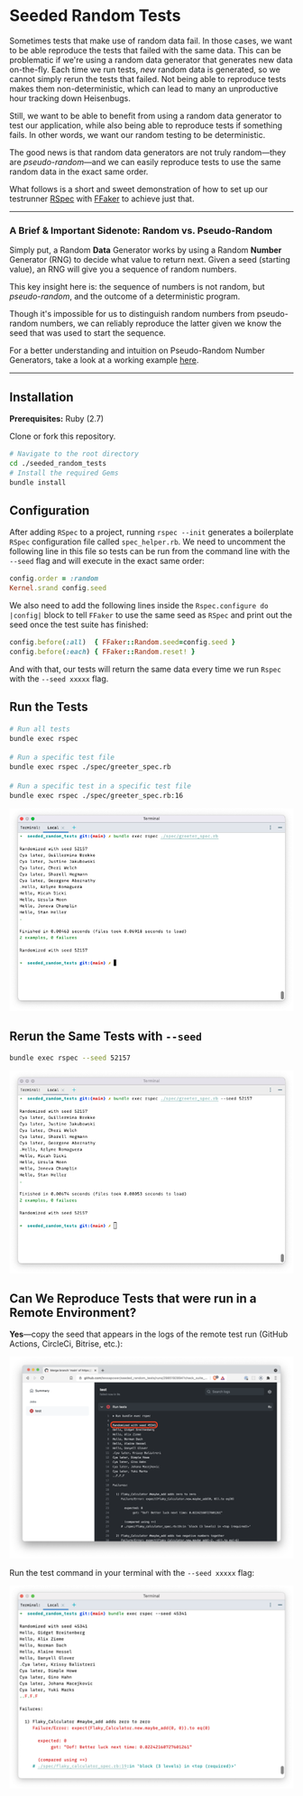 # Seeded Random Tests

Sometimes tests that make use of random data fail. In those cases, we want to be able reproduce the tests that failed
with the same data. This can be problematic if we're using a random data generator that generates new data on-the-fly.
Each time we run tests, *new* random data is generated, so we cannot simply rerun the tests that failed. Not being able
to reproduce tests makes them non-deterministic, which can lead to many an unproductive hour tracking down Heisenbugs.

Still, we want to be able to benefit from using a random data generator to test our application, while also being
able to reproduce tests if something fails. In other words, we want our random testing to be deterministic.

The good news is that random data generators are not truly random—they are *pseudo-random*—and we can easily reproduce
tests to use the same random data in the exact same order. 

What follows is a short and sweet demonstration of how to set up our testrunner
[RSpec](https://github.com/tessapower/seeded_random_tests#rspec) with
[FFaker](https://github.com/tessapower/seeded_random_tests#ffaker) to achieve just that.

---

### A Brief & Important Sidenote: Random vs. Pseudo-Random

Simply put, a Random **Data** Generator works by using a Random **Number** Generator (RNG) to decide what value to
return next. Given a seed (starting value), an RNG will give you a sequence of random numbers.

This key insight here is: the sequence of numbers is not random, but *pseudo-random*, and the outcome of a
deterministic program.

Though it's impossible for us to distinguish random numbers from pseudo-random numbers, we can reliably reproduce the
latter given we know the seed that was used to start the sequence.

For a better understanding and intuition on Pseudo-Random Number Generators, take a look at a working example
[here](https://github.com/tessapower/my-pseudo-rand).

---

## Installation

**Prerequisites:** Ruby (2.7)

Clone or fork this repository.

```bash
# Navigate to the root directory
cd ./seeded_random_tests
# Install the required Gems
bundle install
```

## Configuration

After adding `RSpec` to a project, running `rspec --init` generates a boilerplate `RSpec` configuration file called
`spec_helper.rb`. We need to uncomment the following line in this file so tests can be run from the command line
with the `--seed` flag and will execute in the exact same order:

```ruby
config.order = :random
Kernel.srand config.seed
```

We also need to add the following lines inside the `Rspec.configure do |config|` block to tell `FFaker` to use the same
seed as `RSpec` and print out the seed once the test suite has finished:

```ruby
config.before(:all)  { FFaker::Random.seed=config.seed }
config.before(:each) { FFaker::Random.reset! }
```

And with that, our tests will return the same data every time we run `Rspec` with the `--seed xxxxx` flag.

## Run the Tests

```bash
# Run all tests
bundle exec rspec

# Run a specific test file
bundle exec rspec ./spec/greeter_spec.rb

# Run a specific test in a specific test file
bundle exec rspec ./spec/greeter_spec.rb:16
```

![Greeter Test Run](./assets/greeter-test-run-52157.png)

## Rerun the Same Tests with `--seed`

```bash
bundle exec rspec --seed 52157
```
![Greeter Test Rerun](./assets/greeter-test-rerun-52157.png)

## Can We Reproduce Tests that were run in a Remote Environment?

**Yes**—copy the seed that appears in the logs of the remote test run (GitHub Actions, CircleCi, Bitrise, etc.):

![Remote Test Run](./assets/remote-test-run.png)

Run the test command in your terminal with the `--seed xxxxx` flag:

![Rerun of Remote Test Run Locally](./assets/run-remote-testrun-locally.png)
